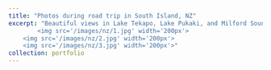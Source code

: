 ```yaml
---
title: "Photos during road trip in South Island, NZ"
excerpt: "Beautiful views in Lake Tekapo, Lake Pukaki, and Milford Sound.<br/>
        <img src='/images/nz/1.jpg' width='200px'>
	<img src='/images/nz/2.jpg' width='200px'>
	<img src='/images/nz/3.jpg' width='200px'>"
collection: portfolio
---
```


